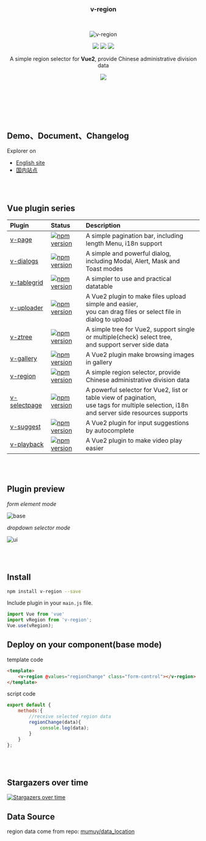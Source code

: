 <br><br>

<h3 align="center">v-region</h3>

<br>

<p align="center"><img src="https://terryz.github.io/image/v-region/v-region-ui.png" alt="v-region" ></p>

<p align="center">
  <a href="https://www.npmjs.com/package/v-region"><img src="https://img.shields.io/npm/v/v-region.svg"></a>
  <a href="https://mit-license.org/"><img src="https://img.shields.io/badge/license-MIT-brightgreen.svg"></a>
  <a href="https://www.npmjs.com/package/v-region"><img src="https://img.shields.io/npm/dy/v-region.svg"></a>
</p>

<p align="center">
  A simple region selector for <strong>Vue2</strong>, provide Chinese administrative division data
</p>

<p align="center">
  <a href="https://nodei.co/npm/v-region/"><img src="https://nodei.co/npm/v-region.png"></a>
</p>

<br><br><br><br><br>

## Demo、Document、Changelog
Explorer on

- [English site](https://terryz.github.io/vue/#/region)
- [国内站点](https://terryz.gitee.io/vue/#/region)


<br><br>

## Vue plugin series

| Plugin | Status | Description |
| :---------------- | :-- | :-- |
| [v-page](https://github.com/TerryZ/v-page) | [![npm version](https://img.shields.io/npm/v/v-page.svg)](https://www.npmjs.com/package/v-page) | A simple pagination bar, including length Menu, i18n support |
| [v-dialogs](https://github.com/TerryZ/v-dialogs) | [![npm version](https://img.shields.io/npm/v/v-dialogs.svg)](https://www.npmjs.com/package/v-dialogs) | A simple and powerful dialog, including Modal, Alert, Mask and Toast modes |
| [v-tablegrid](https://github.com/TerryZ/v-tablegrid) | [![npm version](https://img.shields.io/npm/v/v-tablegrid.svg)](https://www.npmjs.com/package/v-tablegrid) | A simpler to use and practical datatable |
| [v-uploader](https://github.com/TerryZ/v-uploader) | [![npm version](https://img.shields.io/npm/v/v-uploader.svg)](https://www.npmjs.com/package/v-uploader) | A Vue2 plugin to make files upload simple and easier, <br>you can drag files or select file in dialog to upload |
| [v-ztree](https://github.com/TerryZ/v-ztree) | [![npm version](https://img.shields.io/npm/v/v-ztree.svg)](https://www.npmjs.com/package/v-ztree) | A simple tree for Vue2, support single or multiple(check) select tree, <br>and support server side data |
| [v-gallery](https://github.com/TerryZ/v-gallery) | [![npm version](https://img.shields.io/npm/v/v-gallery.svg)](https://www.npmjs.com/package/v-gallery) | A Vue2 plugin make browsing images in gallery |
| [v-region](https://github.com/TerryZ/v-region) | [![npm version](https://img.shields.io/npm/v/v-region.svg)](https://www.npmjs.com/package/v-region) | A simple region selector, provide Chinese administrative division data |
| [v-selectpage](https://github.com/TerryZ/v-selectpage) | [![npm version](https://img.shields.io/npm/v/v-selectpage.svg)](https://www.npmjs.com/package/v-selectpage) | A powerful selector for Vue2, list or table view of pagination, <br>use tags for multiple selection, i18n and server side resources supports |
| [v-suggest](https://github.com/TerryZ/v-suggest) | [![npm version](https://img.shields.io/npm/v/v-suggest.svg)](https://www.npmjs.com/package/v-suggest) | A Vue2 plugin for input suggestions by autocomplete |
| [v-playback](https://github.com/TerryZ/v-playback) | [![npm version](https://img.shields.io/npm/v/v-playback.svg)](https://www.npmjs.com/package/v-playback) | A Vue2 plugin to make video play easier |

<br><br>

## Plugin preview

*form element mode*

![base](https://terryz.github.io/image/v-region/v-region-base.png)

*dropdown selector mode*

![ui](https://terryz.github.io/image/v-region/v-region-ui.png)

<br><br>

## Install

``` bash
npm install v-region --save
```

Include plugin in your `main.js` file.

```js
import Vue from 'vue'
import vRegion from 'v-region';
Vue.use(vRegion);
```

## Deploy on your component(base mode)

template code

```html
<template>
    <v-region @values="regionChange" class="form-control"></v-region>
</template>
```

script code

```js
export default {
    methods:{
        //receive selected region data
        regionChange(data){
            console.log(data);
        }
    }
};
```
<br><br>

## Stargazers over time

[![Stargazers over time](https://starcharts.herokuapp.com/TerryZ/v-region.svg)](https://starcharts.herokuapp.com/TerryZ/v-region)

## Data Source

region data come from repo: [mumuy/data_location](https://github.com/mumuy/data_location)
